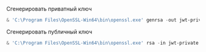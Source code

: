 Сгенерировать приватный ключ 

```PowerShell
& 'C:\Program Files\OpenSSL-Win64\bin\openssl.exe' genrsa -out jwt-private.pem 2048
```

Сгенерировать публичный ключ

```PowerShell
& 'C:\Program Files\OpenSSL-Win64\bin\openssl.exe' rsa -in jwt-private.pem -pubout -out jwt-public.pem
```